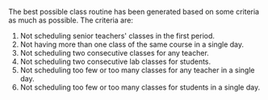 The best possible class routine has been generated based on some criteria as much as possible. The criteria are:
1. Not scheduling senior teachers' classes in the first period.
2. Not having more than one class of the same course in a single day.
3. Not scheduling two consecutive classes for any teacher.
4. Not scheduling two consecutive lab classes for students.
5. Not scheduling too few or too many classes for any teacher in a single day.
6. Not scheduling too few or too many classes for students in a single day.

